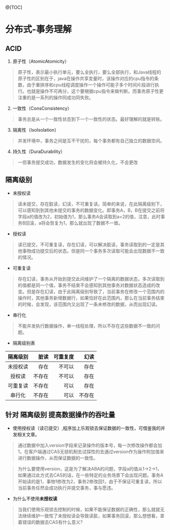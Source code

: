 @[TOC]
# 分布式-事务理解
## ACID
1. 原子性（AtomicAtomicity）
>原子性，表示最小执行单元，要么全执行，要么全部执行，和Java线程的原子性的区别在于，java在操作共享变量时，该操作对应的cpu指令的条数，由于重排序和cpu线程调度操作一个操作可能子多个时间片段进行执行。也就是操作不可再分，这个要根据cpu指令来做判断。而事务原子性更注重的是一系列的操作同成功同失败。
2. 一致性（ConsConsistency）
> 事务总是从一个一致性状态到下一个一致性的状态。最好理解的就是转账。
3. 隔离性（IsoIsolation）
> 并发环境中，事务之间是互不干扰的，每个事务都有自己独立的数据空间。
4. 持久性（DuraDurability）
>一但事务提交成功，数据发生的变化将会被持久化，不会更改
## 隔离级别
* 未授权读
>读未提交，存在脏读，幻读，不可重复读。简单的来说，在此隔离级别下，可以感知到到其他未提交的事务的数据变化。即事务A，B，B在提交之前将字段a的值改为2，初始值为1，那么事务A会读取到a=2的值，注意，此时事务B回滚，a将会恢复为1，那么就出现了数据不一致。

* 授权读
>读已提交，不可重复读，存在幻读，可以解决脏读，事务读取到的一定是其他事物成功提交后的状态。但是同一个事务多次读取可能会出现数据不一致的情况。

* 可重复读
>存在幻读，事务从开始到提交此间维护了一个隔离的数据状态，多次读取到的值都是同一个值，事务不结束不会感知到其他事务对数据状态造成的改变。但是存在幻读，由于此隔离级别导致了，当前事务在修改一个范围内的操作时，其他事务新增数据行，如果恰好在此范围内，那么在当前事务结束的时候，会发现，该范围内又出现了一条未修改的数据，从而出现幻读。
* 串行化
> 不能并发执行数据操作，单一线程处理，所以不存在这些数据不一致的问题。
* 隔离级别表

|隔离级别	|  脏读 |  可重复度 |  幻读|
|:--------:| -------------:| -------------:| -------------:|
|未授权读  | 存在|不可以|存在|
|授权读  |  不存在|不可以|存在|
|可重复读  | 不存在|可以|存在|
|串行化  | 不存在|可以|不存在|





## 针对 隔离级别 提高数据操作的吞吐量
* 使用授权读（读已提交）,程序加上乐观锁去保证数据的一致性，可借鉴我的并发相关文章。
>通过数据中加入version字段来记录操作的版本号，每一次修改操作都会加1，在客户端通过CAS无锁机制去试探性的去通过version作为操作附加值来进行数据操作，从而保证数据的一致性。

>为什么要使用version，这是为了解决ABA的问题，字段a的值从1->2->1，如果通过此方式去CAS的话，在一些特定的业务场景下会出现问题。事务A开始读的是1，事物1修改为2，事务2修改回1，由于不保证可重复读，所以当前事务任然会成功执行并提交事务，事与愿违。

* 为什么不使用**未授权读**
> 当我们使用乐观锁去控制的时候，如果不能保证数据的正确性，那么就就无法继续维护一致性了未授权读会导致读脏，如果事务回滚，那么想想看，拿着错误的数据去CAS有什么意义?